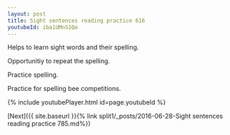 ```yaml
---
layout: post
title: Sight sentences reading practice 616
youtubeId: iba1UMnS1Qo
---
```

 
 
Helps to learn sight words and their spelling.

Opportunitiy to repeat the spelling. 

Practice spelling. 
 
Practice for spelling bee competitions. 
 
{% include youtubePlayer.html id=page.youtubeId %}
 
 

[Next]({{ site.baseurl }}{% link  split1/_posts/2016-06-28-Sight sentences reading practice 785.md%})
 

